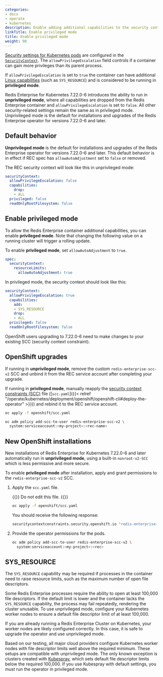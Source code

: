 ```yaml
---
categories:
- docs
- operate
- kubernetes
description: Enable adding additional capabilities to the security context for the Redis Enterprise container by editing the `allowPrivilegeEscalation` field in the REC.
linkTitle: Enable privileged mode
title: Enable privileged mode
weight: 98
---
```


[Security settings for Kubernetes pods](https://kubernetes.io/docs/tasks/configure-pod-container/security-context/) are configured in the [`SecurityContext`](https://kubernetes.io/docs/reference/generated/kubernetes-api/v1.32/#securitycontext-v1-core). The `allowPrivilegeEscalation` field controls if a container can gain more privileges than its parent process.

If `allowPrivilegeEscalation` is set to `true` the container can have additional [Linux capabilities](https://man7.org/linux/man-pages/man7/capabilities.7.html) (such as `SYS_RESOURCE`) and is considered to be running in **privileged mode**.

Redis Enterprise for Kubernetes 7.22.0-6 introduces the ability to run in **unprivileged mode**, where all capabilities are dropped from the Redis Enterprise container and `allowPrivilegeEscalation` is set to `false`. All other security-related settings remain the same as in privileged mode. Unprivileged mode is the default for installations and upgrades of the Redis Enterprise operator for versions 7.22.0-6 and later.

## Default behavior

**Unprivileged mode** is the default for installations and upgrades of the Redis Enterprise operator for versions 7.22.0-6 and later. This default behavior is in effect if REC spec has `allowAutoAdjustment` set to `false` or removed.

The REC security context will look like this in unprivileged mode:

```yaml
securityContext:
  allowPrivilegeEscalation: false
  capabilities:
    drop:
    - ALL
  privileged: false
  readOnlyRootFilesystem: false
```

## Enable privileged mode

To allow the Redis Enterprise container additional capabilities, you can enable **privileged mode**. Note that changing the following value on a running cluster will trigger a rolling update.

To enable **privileged mode**, set `allowAutoAdjustment` to `true`.

```yaml
spec:
  securityContext:
    resourceLimits:
      allowAutoAdjustment: true
```

In privileged mode, the security context should look like this:

```yaml
securityContext:
  allowPrivilegeEscalation: true
  capabilities:
    add:
    - SYS_RESOURCE
    drop:
    - ALL
  privileged: false
  readOnlyRootFilesystem: false
```

OpenShift users upgrading to 7.22.0-6 need to make changes to your existing SCC (security context constraint).

## OpenShift upgrades

If running in **unprivileged mode**, remove the custom `redis-enterprise-scc-v2` SCC and unbind it from the REC service account after completing your upgrade.

If running in **privileged mode**, manually reapply the [security context constraints (SCC)](https://docs.openshift.com/container-platform/4.8/authentication/managing-security-context-constraints.html) file ([`scc.yaml`]({{< relref "/operate/kubernetes/deployment/openshift/openshift-cli#deploy-the-operator" >}})) and rebind it to the REC service account.

```sh
oc apply -f openshift/scc.yaml
```

```sh
oc adm policy add-scc-to-user redis-enterprise-scc-v2 \
  system:serviceaccount:<my-project>:<rec-name>
```

## New OpenShift installations

New installations of Redis Enterprise for Kubernetes 7.22.0-6 and later automatically run in **unprivileged mode**, using a built-in `nonroot-v2-SCC` which is less permissive and more secure.

To enable **privileged mode** after installation, apply and grant permissions to the `redis-enterprise-scc-v2` SCC.

1. Apply the `scc.yaml` file.

   {{<warning>}}
Do not edit this file.
    {{</warning>}}

    ```sh
    oc apply -f openshift/scc.yaml
    ```

    You should receive the following response:

    ```sh
    securitycontextconstraints.security.openshift.io "redis-enterprise-scc-v2" configured
    ```

1. Provide the operator permissions for the pods.

    ```sh
    oc adm policy add-scc-to-user redis-enterprise-scc-v2 \
      system:serviceaccount:<my-project>:<rec>
    ```

## SYS_RESOURCE

The `SYS_RESOURCE` capability may be required if processes in the container need to raise resource limits, such as the maximum number of open file descriptors.

Some Redis Enterprise processes require the ability to open at least 100,000 file descriptors. If the default limit is lower and the container lacks the `SYS_RESOURCE` capability, the process may fail repeatedly, rendering the cluster unusable. To use unprivileged mode, configure your Kubernetes worker nodes to ensure a default file descriptor limit of at least 100,000.

If you are already running a Redis Enterprise Cluster on Kubernetes, your worker nodes are likely configured correctly. In this case, it is safe to upgrade the operator and use unprivileged mode.

Based on our testing, all major cloud providers configure Kubernetes worker nodes with file descriptor limits well above the required minimum. These setups are compatible with unprivileged mode. The only known exception is clusters created with [Kubespray](hhttps://kubespray.io/#/), which sets default file descriptor limits below the required 100,000. If you use Kubespray with default settings, you must run the operator in privileged mode.
